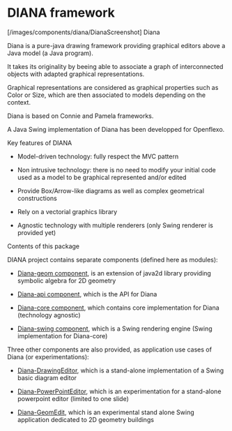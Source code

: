 # DIANA framework

[/images/components/diana/DianaScreenshot] Diana

Diana is a pure-java drawing framework providing graphical editors above a Java model (a Java program).
  
It takes its originality by beeing able to associate a graph of interconnected objects with adapted graphical representations. 

Graphical representations are considered as graphical properties such as Color or Size, which are then associated to models depending on the context. 

Diana is based on Connie and Pamela frameworks. 

A Java Swing implementation of Diana has been developped for Openflexo.
  
Key features of DIANA

* Model-driven technology: fully respect the MVC pattern

* Non intrusive technology: there is no need to modify your initial code used as a model to be graphical represented and/or edited

* Provide Box/Arrow-like diagrams as well as complex geometrical constructions

* Rely on a vectorial graphics library

* Agnostic technology with multiple renderers (only Swing renderer is provided yet)

  
Contents of this package

DIANA project contains separate components (defined here as modules):

* [Diana-geom component](/diana-geom/index.md), is an extension of java2d library providing symbolic algebra for 2D geometry

* [Diana-api component](/diana-api/index.md), which is the API for Diana

* [Diana-core component](/diana-core/index.md), which contains core implementation for Diana (technology agnostic)

* [Diana-swing component](/diana-swing/index.md), which is a Swing rendering engine (Swing implementation for Diana-core)

Three other components are also provided, as application use cases of Diana (or experimentations):

* [Diana-DrawingEditor](/diana-drawing-editor/index.md), which is a stand-alone implementation of a Swing basic diagram editor

* [Diana-PowerPointEditor](/diana-ppt-editor/index.md), which is an experimentation for a stand-alone powerpoint editor (limited to one slide)
    
* [Diana-GeomEdit](/diana-geomedit/index.md), which is an experimental stand alone Swing application dedicated to 2D geometry buildings
  
